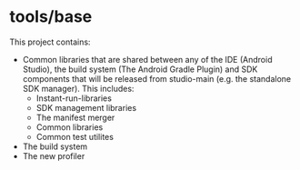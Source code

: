 tools/base
==========

This project contains:
 * Common libraries that are shared between any of the IDE (Android Studio), the
   build system (The Android Gradle Plugin) and SDK components that will be
   released from studio-main (e.g. the standalone SDK manager). This
   includes:
     * Instant-run-libraries
     * SDK management libraries
     * The manifest merger
     * Common libraries
     * Common test utilites
 * The build system
 * The new profiler

